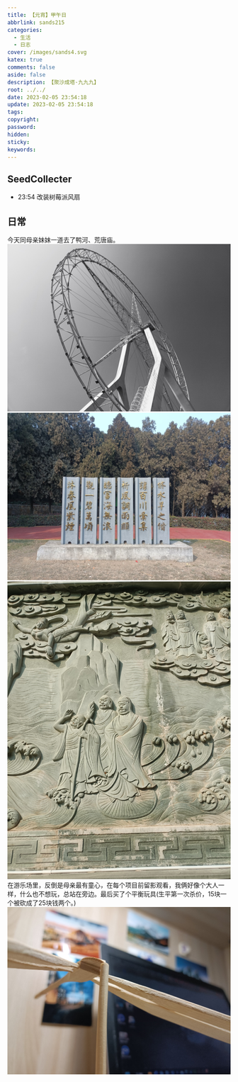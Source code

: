 ```yaml
---
title: 【元宵】甲午日
abbrlink: sands215
categories:
  - 生活
  - 日志
cover: /images/sands4.svg
katex: true
comments: false
aside: false
description: 【聚沙成塔·九九九】
root: ../../
date: 2023-02-05 23:54:18
update: 2023-02-05 23:54:18
tags:
copyright:
password:
hidden:
sticky:
keywords:
---
```


## SeedCollecter
- 23:54 改装树莓派风扇


## 日常
今天同母亲妹妹一道去了鸭河、荒唐庙。
![摩天轮](../../../images/20230102/IMG_20230205_154611.jpg)
![鸭河水库坝颂](../../../images/20230102/IMG_20230205_135714.jpg)
![大菩萨像下面地基上浮雕的人物很像『天书奇谭』里头的老爷爷](../../../images/20230102/IMG_20230205_144102.jpg)
在游乐场里，反倒是母亲最有童心，在每个项目前留影观看，我俩好像个大人一样，什么也不想玩，总站在旁边。最后买了个平衡玩具(生平第一次杀价，15块一个被砍成了25块钱两个。)
![](../../../images/20230102/IMG_20230211_204635.jpg)
